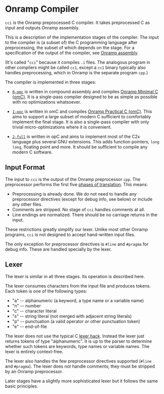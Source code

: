 # Onramp Compiler

`cci` is the Onramp preprocessed C compiler. It takes preprocessed C as input and outputs Onramp assembly.

This is a description of the implementation stages of the compiler. The input to the compiler is (a subset of) the C programming language after preprocessing, the subset of which depends on the stage. For a specification of the output of the compiler, see [Onramp assembly](../../docs/assembly.md).

(It's called "`cci`" because it compiles `.i` files. The analogous program in other compilers might be called `cc1`, except a `cc1` binary typically also handles preprocessing, which in Onramp is the separate program `cpp`.)

The compiler is implemented in three stages:

- [`0-omc`](0-omc/) is written in compound assembly and compiles [Onramp Minimal C (omC)](../../docs/minimal-c.md). It is a single-pass compiler designed to be as simple as possible with no optimizations whatsoever.

- [`1-opc`](1-opc/) is written in omC and compiles [Onramp Practical C (omC)](../../docs/practical-c.md). This aims to support a large subset of modern C sufficient to comfortably implement the final stage. It is also a single-pass compiler with only trivial micro-optimizations where it is convenient.

- [`2-full`](2-full/) is written in opC and aims to implement most of the C2x language plus several GNU extensions. This adds function pointers, `long long`, floating point and more. It should be sufficient to compile any modern C software.



## Input Format

The input to `cci` is the output of the Onramp preprocessor `cpp`. The preprocessor performs the first five [phases of translation](https://en.cppreference.com/w/c/language/translation_phases). This means:

- Preprocessing is already done. We do not need to handle any preprocessor directives (except for debug info, see below) or include any other files.
- Comments are stripped. No stage of `cci` handles comments at all.
- Line endings are normalized. There should be no carriage returns in the input.

These restrictions greatly simplify our lexer. Unlike most other Onramp programs, `cci` is not designed to accept hand-written input files.

The only exception for preprocessor directives is `#line` and `#pragma` for debug info. These are handled specially by the lexer.



## Lexer

The lexer is similar in all three stages. Its operation is described here.

The lexer consumes characters from the input file and produces tokens. Each token is one of the following types:

- "a" -- alphanumeric (a keyword, a type name or a variable name)
- "n" -- number
- "c" -- character literal
- "s" -- string literal (not merged with adjacent string literals)
- "p" -- punctuation (a valid operator or other punctuation token)
- "e" -- end-of-file

The lexer does not use the typical C [lexer hack](https://en.wikipedia.org/wiki/Lexer_hack). Instead the lexer just returns tokens of type "alphanumeric". It is up to the parser to determine whether such tokens are keywords, type names or variable names. The lexer is entirely context-free.

The lexer also handles the few preprocessor directives supported (`#line` and `#pragma`). The lexer does *not* handle comments; they must be stripped by an Onramp preprocessor.

Later stages have a slightly more sophisticated lexer but it follows the same basic principles.
